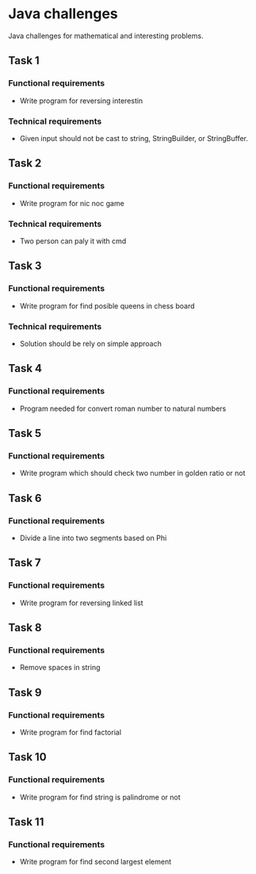 # Java challenges
Java challenges for mathematical and interesting problems.

## Task 1
### Functional requirements
- Write program for reversing interestin
### Technical requirements
- Given input should not be cast to string, StringBuilder, or StringBuffer.

## Task 2
### Functional requirements
- Write program for nic noc game
### Technical requirements
- Two person can paly it with cmd

## Task 3
### Functional requirements
- Write program for find posible queens in chess board
### Technical requirements
- Solution should be rely on simple approach

## Task 4
### Functional requirements
- Program needed for convert roman number to natural numbers

## Task 5
### Functional requirements
- Write program which should check two number in golden ratio or not

## Task 6
### Functional requirements
- Divide a line into two segments based on Phi

## Task 7
### Functional requirements
- Write program for reversing linked list

## Task 8
### Functional requirements
- Remove spaces in string

## Task 9
### Functional requirements
- Write program for find factorial

## Task 10
### Functional requirements
- Write program for find string is palindrome or not

## Task 11
### Functional requirements
- Write program for find second largest element
